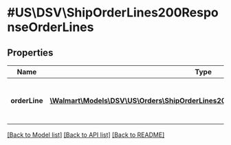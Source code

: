 # #US\DSV\ShipOrderLines200ResponseOrderLines

## Properties

Name | Type | Description | Notes
------------ | ------------- | ------------- | -------------
**orderLine** | [**\Walmart\Models\DSV\US\Orders\ShipOrderLines200ResponseOrderLinesOrderLineInner[]**](ShipOrderLines200ResponseOrderLinesOrderLineInner.md) | Purchase Order line information for each item | [optional]


[[Back to Model list]](../) [[Back to API list]](../../Api/US/DSV) [[Back to README]](../../README.md)
